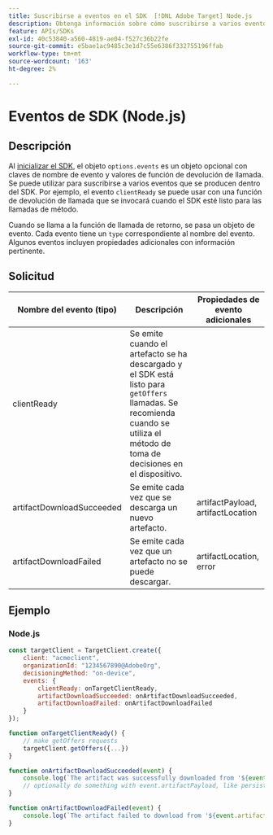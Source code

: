 ```yaml
---
title: Suscribirse a eventos en el SDK  [!DNL Adobe Target] Node.js
description: Obtenga información sobre cómo suscribirse a varios eventos que se producen dentro del SDK de Node.js mediante el objeto [!UICONTROL OnDeviceDecisioningHandler].
feature: APIs/SDKs
exl-id: 40c53840-a560-4819-ae04-f527c36b22fe
source-git-commit: e5bae1ac9485c3e1d7c55e6386f332755196ffab
workflow-type: tm+mt
source-wordcount: '163'
ht-degree: 2%

---
```


# Eventos de SDK (Node.js)

## Descripción

Al [inicializar el SDK](initialize-sdk.md), el objeto `options.events` es un objeto opcional con claves de nombre de evento y valores de función de devolución de llamada. Se puede utilizar para suscribirse a varios eventos que se producen dentro del SDK. Por ejemplo, el evento `clientReady` se puede usar con una función de devolución de llamada que se invocará cuando el SDK esté listo para las llamadas de método.

Cuando se llama a la función de llamada de retorno, se pasa un objeto de evento. Cada evento tiene un `type` correspondiente al nombre del evento. Algunos eventos incluyen propiedades adicionales con información pertinente.

## Solicitud

| Nombre del evento (tipo) | Descripción | Propiedades de evento adicionales |
| --- | --- | --- |
| clientReady | Se emite cuando el artefacto se ha descargado y el SDK está listo para `getOffers` llamadas. Se recomienda cuando se utiliza el método de toma de decisiones en el dispositivo. |
| artifactDownloadSucceeded | Se emite cada vez que se descarga un nuevo artefacto. | artifactPayload, artifactLocation |
| artifactDownloadFailed | Se emite cada vez que un artefacto no se puede descargar. | artifactLocation, error |

## Ejemplo

### Node.js

```js {line-numbers="true"}
const targetClient = TargetClient.create({
    client: "acmeclient",
    organizationId: "1234567890@AdobeOrg",
    decisioningMethod: "on-device",
    events: {
        clientReady: onTargetClientReady,
        artifactDownloadSucceeded: onArtifactDownloadSucceeded,
        artifactDownloadFailed: onArtifactDownloadFailed
    }
});

function onTargetClientReady() {
    // make getOffers requests
    targetClient.getOffers({...})            
}

function onArtifactDownloadSucceeded(event) {
    console.log(`The artifact was successfully downloaded from '${event.artifactLocation}'`);
    // optionally do something with event.artifactPayload, like persist it
}

function onArtifactDownloadFailed(event) {
    console.log(`The artifact failed to download from '${event.artifactLocation}' with the following error message: ${event.error.message}`);
}
```
